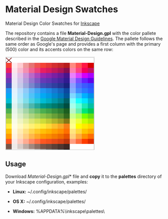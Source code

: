 # Material Design Swatches
Material Design Color Swatches for [Inkscape](https://inkscape.org)

The repository contains a file **Material-Design.gpl** with the color pallete described in the [Google Material Design Guidelines](https://www.google.com/design/spec/style/color.html#color-color-palette). The pallete follows the same order as Google's page and provides a first column with the primary (500) color and its accents colors on the same row:

![Inkscape Swatches Window](inkscape-swatches.png)

## Usage

Download *Material-Design.gpl** file and **copy** it to the **palettes** directory of your Inkscape configuration, examples:

* **Linux:** ~/.config/inkscape/palettes/
  
* **OS X:** ~/.config/inkscape/palettes/
  
* **Windows:** %APPDATA%\inkscape\palettes\
